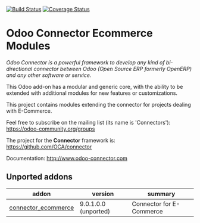 [![Build Status](https://travis-ci.org/OCA/connector-ecommerce.svg?branch=10.0)](https://travis-ci.org/OCA/connector-ecommerce)
[![Coverage Status](https://coveralls.io/repos/OCA/connector-ecommerce/badge.png?branch=10.0)](https://coveralls.io/github/OCA/connector-ecommerce?branch=10.0)

Odoo Connector Ecommerce Modules
================================

*Odoo Connector is a powerful framework to develop any kind of bi-directional connector between Odoo (Open Source ERP formerly OpenERP) and any other software or service.*

This Odoo add-on has a modular and generic core, with the ability to be extended with additional modules for new features or customizations.

This project contains modules extending the connector for projects dealing with E-Commerce.

Feel free to subscribe on the mailing list (its name is 'Connectors'):
https://odoo-community.org/groups

The project for the **Connector** framework is: https://github.com/OCA/connector

Documentation:
http://www.odoo-connector.com

[//]: # (addons)

Unported addons
---------------
addon | version | summary
--- | --- | ---
[connector_ecommerce](connector_ecommerce/) | 9.0.1.0.0 (unported) | Connector for E-Commerce

[//]: # (end addons)
